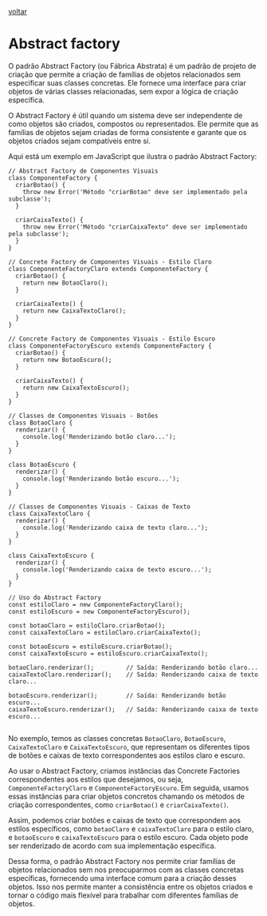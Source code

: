 [voltar](/README.md)

# Abstract factory

O padrão Abstract Factory (ou Fábrica Abstrata) é um padrão de projeto de criação que permite a criação de famílias de objetos relacionados sem especificar suas classes concretas. Ele fornece uma interface para criar objetos de várias classes relacionadas, sem expor a lógica de criação específica.

O Abstract Factory é útil quando um sistema deve ser independente de como objetos são criados, compostos ou representados. Ele permite que as famílias de objetos sejam criadas de forma consistente e garante que os objetos criados sejam compatíveis entre si.

Aqui está um exemplo em JavaScript que ilustra o padrão Abstract Factory:

```JS
// Abstract Factory de Componentes Visuais
class ComponenteFactory {
  criarBotao() {
    throw new Error('Método "criarBotao" deve ser implementado pela subclasse');
  }

  criarCaixaTexto() {
    throw new Error('Método "criarCaixaTexto" deve ser implementado pela subclasse');
  }
}

// Concrete Factory de Componentes Visuais - Estilo Claro
class ComponenteFactoryClaro extends ComponenteFactory {
  criarBotao() {
    return new BotaoClaro();
  }

  criarCaixaTexto() {
    return new CaixaTextoClaro();
  }
}

// Concrete Factory de Componentes Visuais - Estilo Escuro
class ComponenteFactoryEscuro extends ComponenteFactory {
  criarBotao() {
    return new BotaoEscuro();
  }

  criarCaixaTexto() {
    return new CaixaTextoEscuro();
  }
}

// Classes de Componentes Visuais - Botões
class BotaoClaro {
  renderizar() {
    console.log('Renderizando botão claro...');
  }
}

class BotaoEscuro {
  renderizar() {
    console.log('Renderizando botão escuro...');
  }
}

// Classes de Componentes Visuais - Caixas de Texto
class CaixaTextoClaro {
  renderizar() {
    console.log('Renderizando caixa de texto claro...');
  }
}

class CaixaTextoEscuro {
  renderizar() {
    console.log('Renderizando caixa de texto escuro...');
  }
}

// Uso do Abstract Factory
const estiloClaro = new ComponenteFactoryClaro();
const estiloEscuro = new ComponenteFactoryEscuro();

const botaoClaro = estiloClaro.criarBotao();
const caixaTextoClaro = estiloClaro.criarCaixaTexto();

const botaoEscuro = estiloEscuro.criarBotao();
const caixaTextoEscuro = estiloEscuro.criarCaixaTexto();

botaoClaro.renderizar();         // Saída: Renderizando botão claro...
caixaTextoClaro.renderizar();    // Saída: Renderizando caixa de texto claro...

botaoEscuro.renderizar();        // Saída: Renderizando botão escuro...
caixaTextoEscuro.renderizar();   // Saída: Renderizando caixa de texto escuro...


```

No exemplo, temos as classes concretas `BotaoClaro`, `BotaoEscuro`, `CaixaTextoClaro` e `CaixaTextoEscuro`, que representam os diferentes tipos de botões e caixas de texto correspondentes aos estilos claro e escuro.

Ao usar o Abstract Factory, criamos instâncias das Concrete Factories correspondentes aos estilos que desejamos, ou seja, `ComponenteFactoryClaro` e `ComponenteFactoryEscuro`. Em seguida, usamos essas instâncias para criar objetos concretos chamando os métodos de criação correspondentes, como `criarBotao()` e `criarCaixaTexto()`.

Assim, podemos criar botões e caixas de texto que correspondem aos estilos específicos, como `botaoClaro` e `caixaTextoClaro` para o estilo claro, e `botaoEscuro` e `caixaTextoEscuro` para o estilo escuro. Cada objeto pode ser renderizado de acordo com sua implementação específica.

Dessa forma, o padrão Abstract Factory nos permite criar famílias de objetos relacionados sem nos preocuparmos com as classes concretas específicas, fornecendo uma interface comum para a criação desses objetos. Isso nos permite manter a consistência entre os objetos criados e tornar o código mais flexível para trabalhar com diferentes famílias de objetos.






